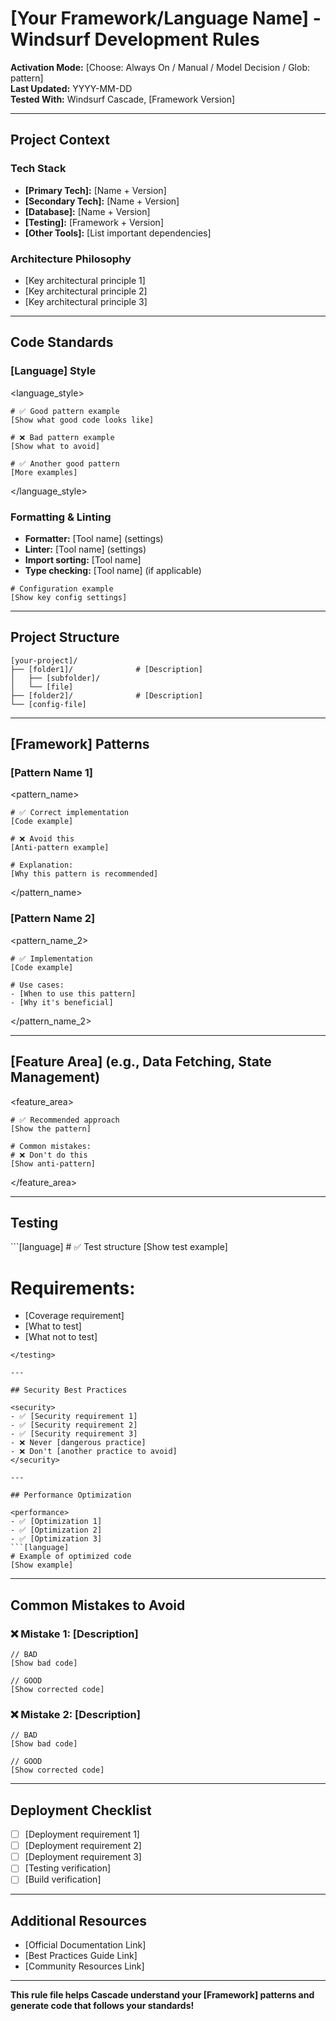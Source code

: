 # [Your Framework/Language Name] - Windsurf Development Rules

**Activation Mode:** [Choose: Always On / Manual / Model Decision / Glob: pattern]  
**Last Updated:** YYYY-MM-DD  
**Tested With:** Windsurf Cascade, [Framework Version]

---

## Project Context

### Tech Stack
- **[Primary Tech]:** [Name + Version]
- **[Secondary Tech]:** [Name + Version]
- **[Database]:** [Name + Version]
- **[Testing]:** [Framework + Version]
- **[Other Tools]:** [List important dependencies]

### Architecture Philosophy
- [Key architectural principle 1]
- [Key architectural principle 2]
- [Key architectural principle 3]

---

## Code Standards

### [Language] Style

<language_style>
```[language]
# ✅ Good pattern example
[Show what good code looks like]

# ❌ Bad pattern example
[Show what to avoid]

# ✅ Another good pattern
[More examples]
```
</language_style>

### Formatting & Linting
- **Formatter:** [Tool name] (settings)
- **Linter:** [Tool name] (settings)
- **Import sorting:** [Tool name]
- **Type checking:** [Tool name] (if applicable)

```[config-format]
# Configuration example
[Show key config settings]
```

---

## Project Structure

```
[your-project]/
├── [folder1]/              # [Description]
│   ├── [subfolder]/
│   └── [file]
├── [folder2]/              # [Description]
└── [config-file]
```

---

## [Framework] Patterns

### [Pattern Name 1]

<pattern_name>
```[language]
# ✅ Correct implementation
[Code example]

# ❌ Avoid this
[Anti-pattern example]

# Explanation:
[Why this pattern is recommended]
```
</pattern_name>

### [Pattern Name 2]

<pattern_name_2>
```[language]
# ✅ Implementation
[Code example]

# Use cases:
- [When to use this pattern]
- [Why it's beneficial]
```
</pattern_name_2>

---

## [Feature Area] (e.g., Data Fetching, State Management)

<feature_area>
```[language]
# ✅ Recommended approach
[Show the pattern]

# Common mistakes:
# ❌ Don't do this
[Show anti-pattern]
```
</feature_area>

---

## Testing

<testing>
```[language]
# ✅ Test structure
[Show test example]

# Requirements:
- [Coverage requirement]
- [What to test]
- [What not to test]
```
</testing>

---

## Security Best Practices

<security>
- ✅ [Security requirement 1]
- ✅ [Security requirement 2]
- ✅ [Security requirement 3]
- ❌ Never [dangerous practice]
- ❌ Don't [another practice to avoid]
</security>

---

## Performance Optimization

<performance>
- ✅ [Optimization 1]
- ✅ [Optimization 2]
- ✅ [Optimization 3]
```[language]
# Example of optimized code
[Show example]
```
</performance>

---

## Common Mistakes to Avoid

### ❌ Mistake 1: [Description]
```[language]
// BAD
[Show bad code]

// GOOD
[Show corrected code]
```

### ❌ Mistake 2: [Description]
```[language]
// BAD
[Show bad code]

// GOOD
[Show corrected code]
```

---

## Deployment Checklist

- [ ] [Deployment requirement 1]
- [ ] [Deployment requirement 2]
- [ ] [Deployment requirement 3]
- [ ] [Testing verification]
- [ ] [Build verification]

---

## Additional Resources

- [Official Documentation Link]
- [Best Practices Guide Link]
- [Community Resources Link]

---

**This rule file helps Cascade understand your [Framework] patterns and generate code that follows your standards!**
